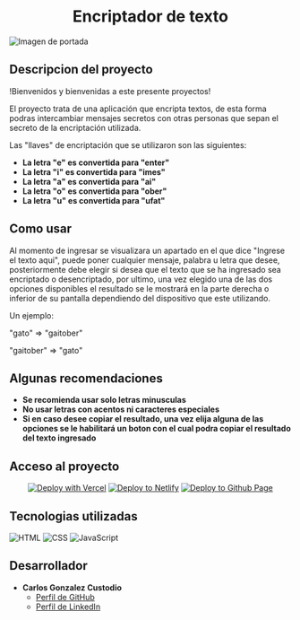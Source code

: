 <h1 align="center"> Encriptador de texto </h1>

<img src="https://i.blogs.es/6885b6/cifrado/1366_521.jpg" alt="Imagen de portada">

<h2>Descripcion del proyecto</h2>

!Bienvenidos y bienvenidas a este presente proyectos!

El proyecto trata de una aplicación que encripta textos, de esta forma podras intercambiar mensajes secretos con otras personas que sepan el secreto de la encriptación utilizada.

Las "llaves" de encriptación que se utilizaron son las siguientes:

- **La letra "e" es convertida para "enter"**
- **La letra "i" es convertida para "imes"**
- **La letra "a" es convertida para "ai"**
- **La letra "o" es convertida para "ober"**
- **La letra "u" es convertida para "ufat"**

<h2>Como usar</h2>

Al momento de ingresar se visualizara un apartado en el que dice "Ingrese el texto aqui", puede poner cualquier mensaje, palabra u letra que desee, posteriormente debe elegir si desea que el texto que se ha ingresado sea encriptado o desencriptado, por ultimo, una vez elegido una de las dos opciones disponibles el resultado se le mostrará en la parte derecha o inferior de su pantalla dependiendo del dispositivo que este utilizando.

Un ejemplo:

<p>"gato" => "gaitober"</p>
<p>"gaitober" => "gato"</p>

<h2>Algunas recomendaciones</h2>

- **Se recomienda usar solo letras minusculas**
- **No usar letras con acentos ni caracteres especiales**
- **Si en caso desee copiar el resultado, una vez elija alguna de las opciones se le habilitará un boton con el cual podra copiar el resultado del texto ingresado**

<h2>Acceso al proyecto</h2>
<p align="center">
  <a href="https://vercel.com/new/clone?repository-url=https%3A%2F%2Fgithub.com%2Ffacebook%2Fdocusaurus%2Ftree%2Fmain%2Fexamples%2Fclassic&project-name=my-docusaurus-site&repo-name=my-docusaurus-site"><img src="https://vercel.com/button" alt="Deploy with Vercel"/></a>
  <a href="https://app.netlify.com/start/deploy?repository=https://github.com/slorber/docusaurus-starter"><img src="https://www.netlify.com/img/deploy/button.svg" alt="Deploy to Netlify"></a>
  <a href="https://carlosgc-lp.github.io/Encriptador-de-texto/"><img src="https://img.shields.io/badge/GitHub%20Page-black?style=for-the-badge&logo=github&logoColor=white" alt="Deploy to Github Page"></a>
</p>

<h2>Tecnologias utilizadas</h2>

<img src="https://img.shields.io/badge/HTML-E34F26?style=for-the-badge&logo=html5&logoColor=white" alt="HTML">
<img src="https://img.shields.io/badge/CSS-1572B6?style=for-the-badge&logo=css3&logoColor=white" alt="CSS">
<img src="https://img.shields.io/badge/JavaScript-F7DF1E?style=for-the-badge&logo=javascript&logoColor=black" alt="JavaScript">

<h2>Desarrollador</h2>

- **Carlos Gonzalez Custodio**
   - <a href="https://github.com/CarlosGC-LP" target="_blank">Perfil de GitHub</a>
   - <a href="https://www.linkedin.com/in/carlos-alberto-gonzalez-custodio" target="_blank">Perfil de LinkedIn</a>
